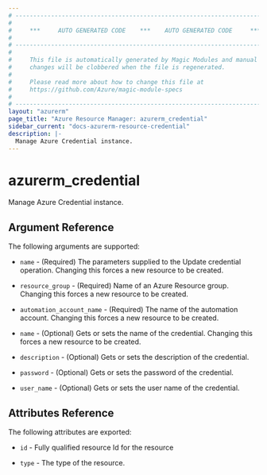 ```yaml
---
# ----------------------------------------------------------------------------
#
#     ***     AUTO GENERATED CODE    ***    AUTO GENERATED CODE     ***
#
# ----------------------------------------------------------------------------
#
#     This file is automatically generated by Magic Modules and manual
#     changes will be clobbered when the file is regenerated.
#
#     Please read more about how to change this file at
#     https://github.com/Azure/magic-module-specs
#
# ----------------------------------------------------------------------------
layout: "azurerm"
page_title: "Azure Resource Manager: azurerm_credential"
sidebar_current: "docs-azurerm-resource-credential"
description: |-
  Manage Azure Credential instance.
---
```


# azurerm_credential

Manage Azure Credential instance.


## Argument Reference

The following arguments are supported:

* `name` - (Required) The parameters supplied to the Update credential operation. Changing this forces a new resource to be created.

* `resource_group` - (Required) Name of an Azure Resource group. Changing this forces a new resource to be created.

* `automation_account_name` - (Required) The name of the automation account. Changing this forces a new resource to be created.

* `name` - (Optional) Gets or sets the name of the credential. Changing this forces a new resource to be created.

* `description` - (Optional) Gets or sets the description of the credential.

* `password` - (Optional) Gets or sets the password of the credential.

* `user_name` - (Optional) Gets or sets the user name of the credential.

## Attributes Reference

The following attributes are exported:

* `id` - Fully qualified resource Id for the resource

* `type` - The type of the resource.
